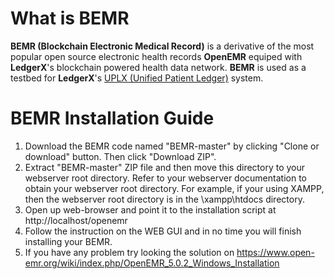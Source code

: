 # What is BEMR
**BEMR (Blockchain Electronic Medical Record)** is a derivative of the most popular open source electronic health records **OpenEMR** equiped with **LedgerX**'s blockchain powered health data network. **BEMR** is used as a testbed for **LedgerX**'s [UPLX (Unified Patient Ledger)](https://github.com/LedgerX-Code/demoapi.uplx.io) system. 

# BEMR Installation Guide
1. Download the BEMR code named "BEMR-master" by clicking "Clone or download" button. Then click "Download ZIP". <br>
2. Extract "BEMR-master" ZIP file and then move this directory to your webserver root directory. Refer to your webserver documentation to obtain your webserver root directory. For example, if your using XAMPP, then the webserver root directory is in the \xampp\htdocs directory. <br>
3. Open up web-browser and point it to the installation script at http://localhost/openemr
4. Follow the instruction on the WEB GUI and in no time you will finish installing your BEMR.
5. If you have any problem try looking the solution on https://www.open-emr.org/wiki/index.php/OpenEMR_5.0.2_Windows_Installation
